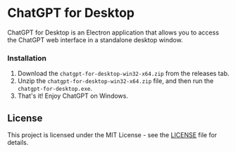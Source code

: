 # ChatGPT for Desktop

ChatGPT for Desktop is an Electron application that allows you to access the ChatGPT web interface in a standalone desktop window.

### Installation
1. Download the `chatgpt-for-desktop-win32-x64.zip` from the releases tab.
2. Unzip the `chatgpt-for-desktop-win32-x64.zip` file, and then run the `chatgpt-for-desktop.exe`.
3. That's it! Enjoy ChatGPT on Windows.

## License

This project is licensed under the MIT License - see the [LICENSE](LICENSE) file for details.
